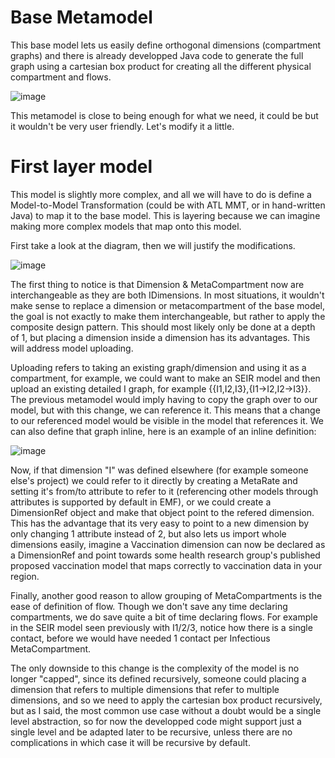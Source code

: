 # Base Metamodel

This base model lets us easily define orthogonal dimensions (compartment graphs) and there is already developped Java code to generate the full graph using a cartesian box product for creating all the different physical compartment and flows.

![image](https://user-images.githubusercontent.com/43907476/160959830-58de8527-f7d1-476a-90af-b2b15a249806.png)

This metamodel is close to being enough for what we need, it could be but it wouldn't be very user friendly. Let's modify it a little.

# First layer model

This model is slightly more complex, and all we will have to do is define a Model-to-Model Transformation (could be with ATL MMT, or in hand-written Java) to map it to the base model. This is layering because we can imagine making more complex models that map onto this model.

First take a look at the diagram, then we will justify the modifications.

![image](https://user-images.githubusercontent.com/43907476/160959923-d222f610-fcec-4714-967c-54409c66142b.png)

The first thing to notice is that Dimension & MetaCompartment now are interchangeable as they are both IDimensions. In most situations, it wouldn't make sense to replace a dimension or metacompartment of the base model, the goal is not exactly to make them interchangeable, but rather to apply the composite design pattern. This should most likely only be done at a depth of 1, but placing a dimension inside a dimension has its advantages. This will address model uploading.

Uploading refers to taking an existing graph/dimension and using it as a compartment, for example, we could want to make an SEIR model and then upload an existing detailed I graph, for example {{I1,I2,I3},{I1->I2,I2->I3}}. The previous metamodel would imply having to copy the graph over to our model, but with this change, we can reference it. This means that a change to our referenced model would be visible in the model that references it. We can also define that graph inline, here is an example of an inline definition:

![image](https://user-images.githubusercontent.com/43907476/160961252-c8e2011f-9355-4aa9-91cf-3e727ab998ca.png)

Now, if that dimension "I" was defined elsewhere (for example someone else's project) we could refer to it directly by creating a MetaRate and setting it's from/to attribute to refer to it (referencing other models through attributes is supported by default in EMF), or we could create a DimensionRef object and make that object point to the refered dimension. This has the advantage that its very easy to point to a new dimension by only changing 1 attribute instead of 2, but also lets us import whole dimensions easily, imagine a Vaccination dimension can now be declared as a DimensionRef and point towards some health research group's published proposed vaccination model that maps correctly to vaccination data in your region.

Finally, another good reason to allow grouping of MetaCompartments is the ease of definition of flow. Though we don't save any time declaring compartments, we do save quite a bit of time declaring flows. For example in the SEIR model seen previously with I1/2/3, notice how there is a single contact, before we would have needed 1 contact per Infectious MetaCompartment.

The only downside to this change is the complexity of the model is no longer "capped", since its defined recursively, someone could placing a dimension that refers to multiple dimensions that refer to multiple dimensions, and so we need to apply the cartesian box product recursively, but as I said, the most common use case without a doubt would be a single level abstraction, so for now the developped code might support just a single level and be adapted later to be recursive, unless there are no complications in which case it will be recursive by default.
